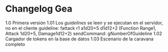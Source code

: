 # Changelog Gea

1.0 	Primera versión
1.01	Los *guidelines* se leen y se ejecutan en el servidor, no en el cliente
		guideline: fattack r1 a1d20+5 d1d12+2	(Function Range1, Attack 1d20+5, Damage1d12+2)
		sendCommand: gNumberOfGuideline
1.02	Cargador de tokens en la base de datos
1.03	Escenario de la caravana completo

